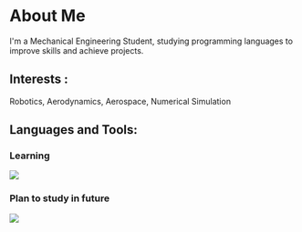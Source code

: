 # About Me
I'm a Mechanical Engineering Student,
studying programming languages to improve skills and achieve projects.

## Interests :
Robotics, Aerodynamics, Aerospace, Numerical Simulation

## Languages and Tools:

### Learning
<img src="https://skillicons.dev/icons?i=python,c,matlab,markdown,latex,github,vscode,linux" />

### Plan to study in future
<img src="https://skillicons.dev/icons?i=docker,html,css,javascript" />
